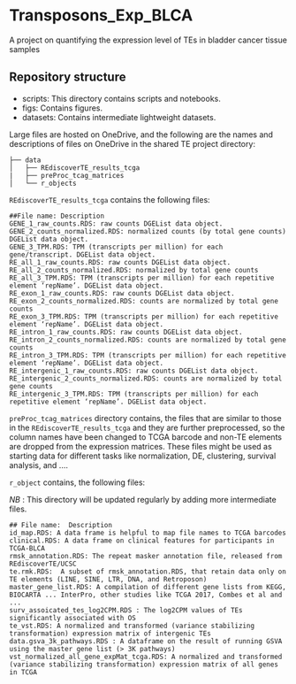 # Transposons_Exp_BLCA
A project on quantifying the expression level of TEs in bladder cancer tissue samples 


## Repository structure
- scripts: This directory contains scripts and notebooks.
- figs: Contains figures.
- datasets: Contains intermediate lightweight datasets.

Large files are hosted on OneDrive, and the following are the names and descriptions of files on OneDrive in the shared TE project directory:

```
├── data
│   ├── REdiscoverTE_results_tcga
|   ├── preProc_tcag_matrices
│   └── r_objects
```

 ```REdiscoverTE_results_tcga```  contains the following files:

```
##File name: Description
GENE_1_raw_counts.RDS: raw counts DGEList data object.
GENE_2_counts_normalized.RDS: normalized counts (by total gene counts) DGEList data object.
GENE_3_TPM.RDS: TPM (transcripts per million) for each gene/transcript. DGEList data object.
RE_all_1_raw_counts.RDS: raw counts DGEList data object.
RE_all_2_counts_normalized.RDS: normalized by total gene counts
RE_all_3_TPM.RDS: TPM (transcripts per million) for each repetitive element ‘repName’. DGEList data object.
RE_exon_1_raw_counts.RDS: raw counts DGEList data object.
RE_exon_2_counts_normalized.RDS: counts are normalized by total gene counts
RE_exon_3_TPM.RDS: TPM (transcripts per million) for each repetitive element ‘repName’. DGEList data object.
RE_intron_1_raw_counts.RDS: raw counts DGEList data object.
RE_intron_2_counts_normalized.RDS: counts are normalized by total gene counts
RE_intron_3_TPM.RDS: TPM (transcripts per million) for each repetitive element ‘repName’. DGEList data object.
RE_intergenic_1_raw_counts.RDS: raw counts DGEList data object.
RE_intergenic_2_counts_normalized.RDS: counts are normalized by total gene counts
RE_intergenic_3_TPM.RDS: TPM (transcripts per million) for each repetitive element ‘repName’. DGEList data object.
```

 ```preProc_tcag_matrices``` directory contains, the files that are similar to those in the ```REdiscoverTE_results_tcga``` and they are further preprocessed, so the column names have been changed to TCGA barcode and non-TE elements are dropped from the expression matrices. These files might be used as starting data for different tasks like normalization, DE, clustering, survival analysis, and .... 
 

```r_object``` contains, the following files:

*NB* : This directory will be updated regularly by adding more intermediate files.

```
## File name:  Description
id_map.RDS: A data frame is helpful to map file names to TCGA barcodes
clinical.RDS: A data frame on clinical features for participants in TCGA-BLCA
rmsk_annotation.RDS: The repeat masker annotation file, released from REdiscoverTE/UCSC
te.rmk.RDS:  A subset of rmsk_annotation.RDS, that retain data only on TE elements (LINE, SINE, LTR, DNA, and Retroposon)
master_gene_list.RDS: A compilation of different gene lists from KEGG, BIOCARTA ... InterPro, other studies like TCGA 2017, Combes et al and ...
surv_assoicated_tes_log2CPM.RDS : The log2CPM values of TEs significantly associated with OS
te_vst.RDS: A normalized and transformed (variance stabilizing transformation) expression matrix of intergenic TEs
data.gsva_3k_pathways.RDS : A dataframe on the result of running GSVA using the master gene list (> 3K pathways)
vst_normalized_all_gene_expMat_tcga.RDS: A normalized and transformed (variance stabilizing transformation) expression matrix of all genes in TCGA
```
